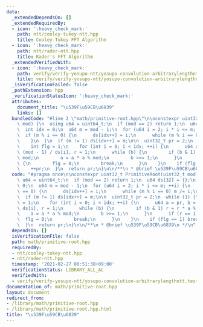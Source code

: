 ```yaml
---
data:
  _extendedDependsOn: []
  _extendedRequiredBy:
  - icon: ':heavy_check_mark:'
    path: ntt/cooley-tukey-ntt.hpp
    title: Cooley-Tukey FFT Algorithm
  - icon: ':heavy_check_mark:'
    path: ntt/rader-ntt.hpp
    title: Rader's FFT Algorithm
  _extendedVerifiedWith:
  - icon: ':heavy_check_mark:'
    path: verify/verify-yosupo-ntt/yosupo-convolution-arbitrarylengthntt.test.cpp
    title: verify/verify-yosupo-ntt/yosupo-convolution-arbitrarylengthntt.test.cpp
  _isVerificationFailed: false
  _pathExtension: hpp
  _verificationStatusIcon: ':heavy_check_mark:'
  attributes:
    document_title: "\u539F\u59CB\u6839"
    links: []
  bundledCode: "#line 2 \"math/primitive-root.hpp\"\n\nconstexpr uint32_t PrimitiveRoot(uint32_t\
    \ mod) {\n  using u64 = uint64_t;\n  if (mod == 2) return 1;\n  u64 ds[32] = {};\n\
    \  int idx = 0;\n  u64 m = mod - 1;\n  for (u64 i = 2; i * i <= m; ++i) {\n  \
    \  if (m % i == 0) {\n      ds[idx++] = i;\n      while (m % i == 0) m /= i;\n\
    \    }\n  }\n  if (m != 1) ds[idx++] = m;\n\n  uint32_t pr = 2;\n  while (1) {\n\
    \    int flg = 1;\n    for (int i = 0; i < idx; ++i) {\n      u64 a = pr, b =\
    \ (mod - 1) / ds[i], r = 1;\n      while (b) {\n        if (b & 1) r = r * a %\
    \ mod;\n        a = a * a % mod;\n        b >>= 1;\n      }\n      if (r == 1)\
    \ {\n        flg = 0;\n        break;\n      }\n    }\n    if (flg == 1) break;\n\
    \    ++pr;\n  }\n  return pr;\n}\n\n/**\n * @brief \u539F\u59CB\u6839\n */\n"
  code: "#pragma once\n\nconstexpr uint32_t PrimitiveRoot(uint32_t mod) {\n  using\
    \ u64 = uint64_t;\n  if (mod == 2) return 1;\n  u64 ds[32] = {};\n  int idx =\
    \ 0;\n  u64 m = mod - 1;\n  for (u64 i = 2; i * i <= m; ++i) {\n    if (m % i\
    \ == 0) {\n      ds[idx++] = i;\n      while (m % i == 0) m /= i;\n    }\n  }\n\
    \  if (m != 1) ds[idx++] = m;\n\n  uint32_t pr = 2;\n  while (1) {\n    int flg\
    \ = 1;\n    for (int i = 0; i < idx; ++i) {\n      u64 a = pr, b = (mod - 1) /\
    \ ds[i], r = 1;\n      while (b) {\n        if (b & 1) r = r * a % mod;\n    \
    \    a = a * a % mod;\n        b >>= 1;\n      }\n      if (r == 1) {\n      \
    \  flg = 0;\n        break;\n      }\n    }\n    if (flg == 1) break;\n    ++pr;\n\
    \  }\n  return pr;\n}\n\n/**\n * @brief \u539F\u59CB\u6839\n */\n"
  dependsOn: []
  isVerificationFile: false
  path: math/primitive-root.hpp
  requiredBy:
  - ntt/cooley-tukey-ntt.hpp
  - ntt/rader-ntt.hpp
  timestamp: '2021-02-27 00:51:38+09:00'
  verificationStatus: LIBRARY_ALL_AC
  verifiedWith:
  - verify/verify-yosupo-ntt/yosupo-convolution-arbitrarylengthntt.test.cpp
documentation_of: math/primitive-root.hpp
layout: document
redirect_from:
- /library/math/primitive-root.hpp
- /library/math/primitive-root.hpp.html
title: "\u539F\u59CB\u6839"
---
```

